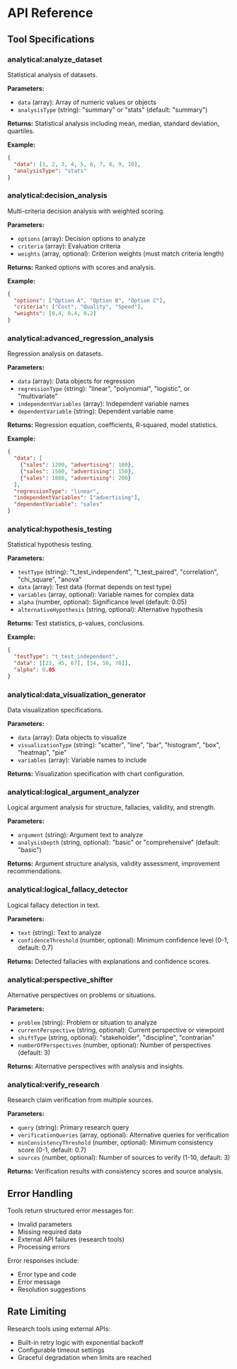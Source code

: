 # API Reference

## Tool Specifications

### analytical:analyze_dataset

Statistical analysis of datasets.

**Parameters:**
- `data` (array): Array of numeric values or objects
- `analysisType` (string): "summary" or "stats" (default: "summary")

**Returns:** Statistical analysis including mean, median, standard deviation, quartiles.

**Example:**
```json
{
  "data": [1, 2, 3, 4, 5, 6, 7, 8, 9, 10],
  "analysisType": "stats"
}
```

### analytical:decision_analysis

Multi-criteria decision analysis with weighted scoring.

**Parameters:**
- `options` (array): Decision options to analyze
- `criteria` (array): Evaluation criteria  
- `weights` (array, optional): Criterion weights (must match criteria length)

**Returns:** Ranked options with scores and analysis.

**Example:**
```json
{
  "options": ["Option A", "Option B", "Option C"],
  "criteria": ["Cost", "Quality", "Speed"],
  "weights": [0.4, 0.4, 0.2]
}
```

### analytical:advanced_regression_analysis

Regression analysis on datasets.

**Parameters:**
- `data` (array): Data objects for regression
- `regressionType` (string): "linear", "polynomial", "logistic", or "multivariate"
- `independentVariables` (array): Independent variable names
- `dependentVariable` (string): Dependent variable name

**Returns:** Regression equation, coefficients, R-squared, model statistics.

**Example:**
```json
{
  "data": [
    {"sales": 1200, "advertising": 100},
    {"sales": 1500, "advertising": 150},
    {"sales": 1800, "advertising": 200}
  ],
  "regressionType": "linear",
  "independentVariables": ["advertising"],
  "dependentVariable": "sales"
}
```

### analytical:hypothesis_testing

Statistical hypothesis testing.

**Parameters:**
- `testType` (string): "t_test_independent", "t_test_paired", "correlation", "chi_square", "anova"
- `data` (array): Test data (format depends on test type)
- `variables` (array, optional): Variable names for complex data
- `alpha` (number, optional): Significance level (default: 0.05)
- `alternativeHypothesis` (string, optional): Alternative hypothesis

**Returns:** Test statistics, p-values, conclusions.

**Example:**
```json
{
  "testType": "t_test_independent",
  "data": [[23, 45, 67], [34, 56, 78]],
  "alpha": 0.05
}
```

### analytical:data_visualization_generator

Data visualization specifications.

**Parameters:**
- `data` (array): Data objects to visualize
- `visualizationType` (string): "scatter", "line", "bar", "histogram", "box", "heatmap", "pie"
- `variables` (array): Variable names to include

**Returns:** Visualization specification with chart configuration.

### analytical:logical_argument_analyzer

Logical argument analysis for structure, fallacies, validity, and strength.

**Parameters:**
- `argument` (string): Argument text to analyze
- `analysisDepth` (string, optional): "basic" or "comprehensive" (default: "basic")

**Returns:** Argument structure analysis, validity assessment, improvement recommendations.

### analytical:logical_fallacy_detector

Logical fallacy detection in text.

**Parameters:**
- `text` (string): Text to analyze
- `confidenceThreshold` (number, optional): Minimum confidence level (0-1, default: 0.7)

**Returns:** Detected fallacies with explanations and confidence scores.

### analytical:perspective_shifter

Alternative perspectives on problems or situations.

**Parameters:**
- `problem` (string): Problem or situation to analyze
- `currentPerspective` (string, optional): Current perspective or viewpoint
- `shiftType` (string, optional): "stakeholder", "discipline", "contrarian"
- `numberOfPerspectives` (number, optional): Number of perspectives (default: 3)

**Returns:** Alternative perspectives with analysis and insights.

### analytical:verify_research

Research claim verification from multiple sources.

**Parameters:**
- `query` (string): Primary research query
- `verificationQueries` (array, optional): Alternative queries for verification
- `minConsistencyThreshold` (number, optional): Minimum consistency score (0-1, default: 0.7)
- `sources` (number, optional): Number of sources to verify (1-10, default: 3)

**Returns:** Verification results with consistency scores and source analysis.

## Error Handling

Tools return structured error messages for:
- Invalid parameters
- Missing required data
- External API failures (research tools)
- Processing errors

Error responses include:
- Error type and code
- Error message
- Resolution suggestions

## Rate Limiting

Research tools using external APIs:
- Built-in retry logic with exponential backoff
- Configurable timeout settings
- Graceful degradation when limits are reached

